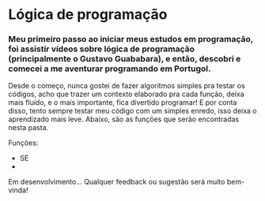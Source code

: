 # Lógica de programação

### Meu primeiro passo ao iniciar meus estudos em programação, foi assistir vídeos sobre lógica de programação (principalmente o Gustavo Guababara), e então, descobri e comecei a me aventurar programando em Portugol. 
Desde o começo, nunca gostei de fazer algoritmos simples pra testar os códigos, acho que trazer um contexto elaborado pra cada função, deixa mais fluído, e o mais importante, fica divertido programar! E por conta disso, tento sempre testar meu código com um simples enredo, isso deixa o aprendizado mais leve.
Abaixo, são as funções que serão encontradas nesta pasta.

Funções:
- SE
-

Em desenvolvimento...
Qualquer feedback ou sugestão será muito bem-vinda!
